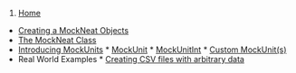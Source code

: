 1. [Home](https://github.com/nomemory/mockneat/wiki)
* [Creating a MockNeat Objects](Creating--a-MockNeat-object)
* [The MockNeat Class](The-MockNeat-Class)
* [Introducing MockUnits](mockunits)
      * [MockUnit](MockUnit)
      * [MockUnitInt](MockUnitInt)
      * [Custom MockUnit(s)](https://github.com/nomemory/mockneat/wiki/Custom-MockUnit(s))
* Real World Examples
      * [Creating CSV files with arbitrary data](https://github.com/nomemory/mockneat/wiki/Creating-CSV-files-with-arbitrary-data)